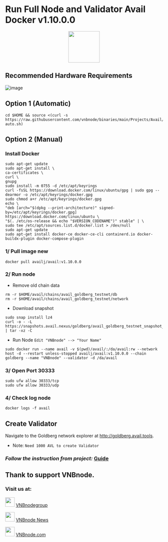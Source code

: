 # Run Full Node and Validator Avail Docker v1.10.0.0
<p align="center">
  <img height="100" height="auto" src="https://github.com/vnbnode/binaries/blob/main/Projects/Avail/avail.png?raw=true">
</p>

## Recommended Hardware Requirements 
![image](https://github.com/vnbnode/VNBnode-Guides/assets/76662222/7449170a-c03a-4502-8ffb-26455e413e33)

## Option 1 (Automatic)
```
cd $HOME && source <(curl -s https://raw.githubusercontent.com/vnbnode/binaries/main/Projects/Avail/avail-auto.sh)
```
## Option 2 (Manual)

### Install Docker
```
sudo apt-get update
sudo apt-get install \
ca-certificates \
curl \
gnupg
sudo install -m 0755 -d /etc/apt/keyrings
curl -fsSL https://download.docker.com/linux/ubuntu/gpg | sudo gpg --dearmor -o /etc/apt/keyrings/docker.gpg
sudo chmod a+r /etc/apt/keyrings/docker.gpg
echo \
"deb [arch="$(dpkg --print-architecture)" signed-by=/etc/apt/keyrings/docker.gpg] https://download.docker.com/linux/ubuntu \
"$(. /etc/os-release && echo "$VERSION_CODENAME")" stable" | \
sudo tee /etc/apt/sources.list.d/docker.list > /dev/null
sudo apt-get update
sudo apt-get install docker-ce docker-ce-cli containerd.io docker-buildx-plugin docker-compose-plugin
```

### 1/ Pull image new 
```
docker pull availj/avail:v1.10.0.0
```
### 2/ Run node
- Remove old chain data
```
rm -r $HOME/avail/chains/avail_goldberg_testnet/db 
rm -r $HOME/avail/chains/avail_goldberg_testnet/network
```
- Download snapshot
```
sudo snap install lz4
curl -o - -L https://snapshots.avail.nexus/goldberg/avail_goldberg_testnet_snapshot_jan_31.tar.gz | tar -xz -C
```
- Run Node 
`Edit "VNBnode" --> "Your Name"`
```
sudo docker run --name avail -v $(pwd)/avail/:/da/avail:rw --network host -d --restart unless-stopped availj/avail:v1.10.0.0 --chain goldberg --name "VNBnode" --validator -d /da/avail
```
### 3/ Open Port 30333
```
sudo ufw allow 30333/tcp
sudo ufw allow 30333/udp
```
### 4/ Check log node
```
docker logs -f avail
```

## Create Validator
Navigate to the Goldberg network explorer at http://goldberg.avail.tools.
* Note: `Need 1000 AVL to create Validator`
### *Follow the instruction from project:* [Guide](https://docs.availproject.org/operate/validator/staking/)

## Thank to support VNBnode.
### Visit us at:

<img src="https://user-images.githubusercontent.com/50621007/183283867-56b4d69f-bc6e-4939-b00a-72aa019d1aea.png" width="30"/> <a href="https://t.me/VNBnodegroup" target="_blank">VNBnodegroup</a>

<img src="https://user-images.githubusercontent.com/50621007/183283867-56b4d69f-bc6e-4939-b00a-72aa019d1aea.png" width="30"/> <a href="https://t.me/Vnbnode" target="_blank">VNBnode News</a>

<img src="https://github.com/vnbnode/binaries/blob/main/Logo/VNBnode.jpg" width="30"/> <a href="https://VNBnode.com" target="_blank">VNBnode.com</a>

